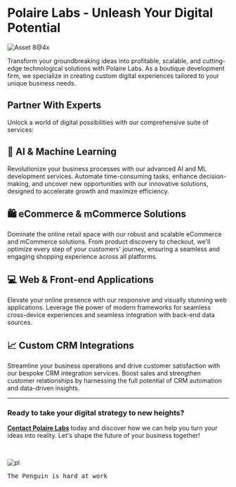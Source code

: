 # Polaire Labs - Unleash Your Digital Potential

![Asset 8@4x](https://user-images.githubusercontent.com/76957166/232187298-8ff13a86-7121-41ac-b4b0-281986e807f5.png)

Transform your groundbreaking ideas into profitable, scalable, and cutting-edge technological solutions with Polaire Labs. As a boutique development firm, we specialize in creating custom digital experiences tailored to your unique business needs.

## Partner With Experts
Unlock a world of digital possibilities with our comprehensive suite of services:

## 🚀 AI & Machine Learning
Revolutionize your business processes with our advanced AI and ML development services. Automate time-consuming tasks, enhance decision-making, and uncover new opportunities with our innovative solutions, designed to accelerate growth and maximize efficiency.

## 🛍️ eCommerce & mCommerce Solutions
Dominate the online retail space with our robust and scalable eCommerce and mCommerce solutions. From product discovery to checkout, we'll optimize every step of your customers' journey, ensuring a seamless and engaging shopping experience across all platforms.

## 💻 Web & Front-end Applications
Elevate your online presence with our responsive and visually stunning web applications. Leverage the power of modern frameworks for seamless cross-device experiences and seamless integration with back-end data sources.

## 📈 Custom CRM Integrations
Streamline your business operations and drive customer satisfaction with our bespoke CRM integration services. Boost sales and strengthen customer relationships by harnessing the full potential of CRM automation and data-driven insights.

_________________

### Ready to take your digital strategy to new heights?

**[Contact Polaire Labs](info@polairelabs.com)** today and discover how we can help you turn your ideas into reality. Let's shape the future of your business together!

<br>

<!-- <img src="https://github.com/polairelabs/.github/assets/23429064/4b81a480-533a-4bac-9724-fe98b7e886f1" width="100"> -->

![pl](https://github.com/polairelabs/.github/assets/23429064/dda748f9-24f2-4819-805a-8fb54aeb1152)
<pre>The Penguin is hard at work
